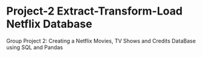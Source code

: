 # Project-2 Extract-Transform-Load Netflix Database
Group Project 2: Creating a Netflix Movies, TV Shows and Credits DataBase using SQL and Pandas
